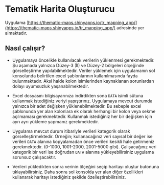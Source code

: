 # Tematik Harita Oluşturucu

Uygulama [https://thematic-maps.shinyapps.io/tr_mapping_app/](https://thematic-maps.shinyapps.io/tr_mapping_app/) adresinde yer almaktadır.

## Nasıl çalışır?

- Uygulamaya öncelikle kullanılacak verilerin yüklenmesi gerekmektedir. Şu aşamada yalnızca Düzey-3 (İl) ve Düzey-2 bölgeleri ölçeğinde görselleştirme yapılabilmektedir. Veriler yüklemek için uygulamanın sol konsolunda belirtilen excel şablonlarının kullanılmasında fayda bulunmaktadır. Aksi halde kolon isimlerinden kaynaklanan sorunlardan dolayı uyumsuzluk yaşanabilmektedir.

- Excel dosyasını bilgisayarınıza indirdikten sona `DATA` isimli sütuna kullanmak istediğiniz veriyi yapıştırınız. Uygulamaya mevcut durumda yalnızca bir adet değişken yüklenebilmektedir. Bu sebeple excel şablonunda yer alan kolonlara ek olarak herhangi bir kolon veya sekme açılmaması gerekmektedir. Kullanmak istediğiniz her bir değişken için ayrı ayrı yükleme yapmanız gerekmektedir.

- Uygulama mevcut durum itibariyle verileri kategorik olarak görselleştirmektedir. Örneğin; kullanacağınız veri sayısal bir değer ise  verileri `DATA` alanına kopyalamadan önce verileri kesikli hale getirmeniz gerekmektedir. (0-1000, 1001-2000, 2001-5000 gibi). Çalışacağınız veri kategorik bir veri ise doğrudan `DATA` alanına yükleyebilirsiniz uygulama sorunsuz çalışacaktır.

- Verileri yükledikten sonra verinin ölçeğini seçip haritayı oluştur butonuna tıklayabilirsiniz. Daha sonra sol konsolda yer alan diğer özellikleri kullanarak haritayı istediğiniz şekilde özelleştirebilirsiniz.

